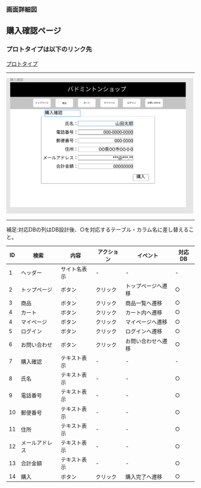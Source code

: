 ### 画面詳細図
## 購入確認ページ
### プロトタイプは以下のリンク先
[プロトタイプ](https://www.figma.com/file/xd5QU5AZieLSmIfT1NGZW3/original?node-id=30%3A1294)
*****
<img src="../img/購入確認1.png" width="500">

*****

補足:対応DBの列はDB設計後、○を対応するテーブル・カラム名に差し替えること。

| ID | 検索 | 内容 | アクション | イベント | 対応DB |
|----|-----|-----|---------|--------|-------|
|1|ヘッダー|サイト名表示|-|-|-|
|2|トップページ|ボタン|クリック|トップページへ遷移|○|
|3|商品|ボタン|クリック|商品一覧へ遷移|○|
|4|カート|ボタン|クリック|カート内へ遷移|○|
|4|マイページ|ボタン|クリック|マイページへ遷移|○|
|5|ログイン|ボタン|クリック|ログインへ遷移|○|
|6|お問い合わせ|ボタン|クリック|お問い合わせへ遷移|○|
|7|購入確認|テキスト表示|-|-|-|
|8|氏名|テキスト表示|-|-|○|
|9|電話番号|テキスト表示|-|-|○|
|10|郵便番号|テキスト表示|-|-|○|
|11|住所|テキスト表示|-|-|○|
|12|メールアドレス|テキスト表示|-|-|○|
|13|合計金額|テキスト表示|-|-|○|
|14|購入|ボタン|クリック|購入完了へ遷移|○|


